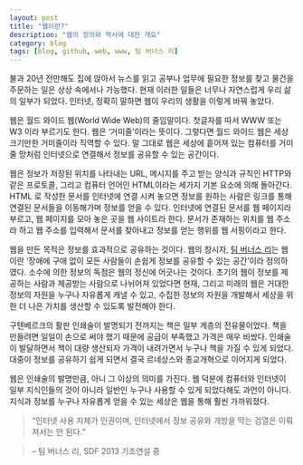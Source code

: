 ```yaml
---
layout: post
title: "웹이란?"
description: "웹의 정의와 역사에 대한 개요"
category: blog
tags: [blog, github, web, www, 팀 버너스 리]
---
```


불과 20년 전만해도 집에 앉아서 뉴스를 읽고 공부나 업무에 필요한 정보를 찾고 물건을 주문하는 일은 상상 속에서나 가능했다. 현재 이러한 일들은 너무나 자연스럽게 우리 삶의 일부가 되었다. 인터넷, 정확히 말하면 웹이 우리의 생활을 이렇게 바꿔 놓았다.

웹은 월드 와이드 웹(World Wide Web)의 줄임말이다. 첫글자를 따서 WWW 또는 W3  이라 부르기도 한다. 웹은 ‘거미줄’이라는 뜻이다. 그렇다면 월드 와이드 웹은 세상 크기만한 거미줄이라 직역할 수 있다. 말 그대로 웹은 세상에 흩어져 있는 컴퓨터를 거미줄 망처럼 인터넷으로 연결해서 정보를 공유할 수 있는 공간이다.

웹은 정보가 저장된 위치를 나타내는 URL, 메시지를 주고 받는 양식과 규칙인 HTTP와 같은 프로토콜, 그리고 컴퓨터 언어인 HTML이라는 세가지 기본 요소에 의해 돌아간다. HTML 로 작성한 문서를 인터넷에 연결 시켜 놓으면 정보를 원하는 사람은 링크를 통해 연결된 문서들을 이동해가며 정보를 얻을 수 있다.  인터넷에 연결된 문서를 웹 페이지라 부르고, 웹 페이지를 모아 놓은 곳을 웹 사이트라 한다. 문서가 존재하는 위치를 웹 주소라 하고 웹 주소를 입력해서 문서를 찾아내고 정보를 얻는 행위를 웹 서핑이라고 한다.

웹을 만든 목적은 정보를 효과적으로 공유하는 것이다. 웹의 창시자, [팀 버너스 리](http://www.w3.org/People/Berners-Lee/)는 웹이란 ‘장애에 구애 없이 모든 사람들이 손쉽게 정보를 공유할 수 있는 공간’이라 정의하였다.  소수에 의한 정보의 독점은 웹의 정신에 어긋나는 것이다. 초기의 웹이 정보를 제공하는 사람과 제공받는 사람으로 나뉘어져 있었다면 현재, 그리고 미래의 웹은 거대한 정보의 자원을 누구나 자유롭게 캐낼 수 있고, 수집한 정보의 자원을 개발해서 세상을 위한 더 나은 가치를 생산할 수 있도록 발전해야 한다.

구텐베르크의 활판 인쇄술이 발명되기 전까지는 책은 일부 계층의 전유물이었다. 책을 만들려면 일일이 손으로 써야 했기 때문에 공급이 부족했고 가격은 매우 비쌌다. 인쇄술이 발달하면서 책이 대량 생산되자 가격이 내려가면서 누구나 책을 가질 수 있게 되었다. 대중이 정보를 공유하기 쉽게 되면서 결국 르네상스와 종교개혁으로 이어지게 되었다.

웹은 인쇄술의 발명만큼, 아니 그 이상의 의미를 가진다. 웹 덕분에 컴퓨터와 인터넷이 일부 지식인들의 것이 아니라 일반인 누구나 사용할 수 있게 되었다해도 과언이 아니다. 지식과 정보를 누구나 자유롭게 얻을 수 있는 세상은 웹을 통해 훨씬 가까워졌다.

>“인터넷 사용 자체가 인권이며, 인터넷에서 정보 공유와 개방을 막는 검열은 이뤄져서는 안 된다.”

>– 팀 버너스 리,  SDF 2013 기조연설 중
>
